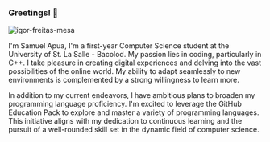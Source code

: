 ### Greetings! 👋

![igor-freitas-mesa](https://github.com/heyitsreese/heyitsreese/assets/154211280/04bbb9a6-26fd-4dcc-9b71-bbbb59c94357)

I'm Samuel Apua, I'm a first-year Computer Science student at the University of St. La Salle - Bacolod. My passion lies in coding, particularly in C++. I take pleasure in creating digital experiences and delving into the vast possibilities of the online world. My ability to adapt seamlessly to new environments is complemented by a strong willingness to learn more.

In addition to my current endeavors, I have ambitious plans to broaden my programming language proficiency. I'm excited to leverage the GitHub Education Pack to explore and master a variety of programming languages. This initiative aligns with my dedication to continuous learning and the pursuit of a well-rounded skill set in the dynamic field of computer science.
